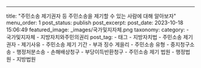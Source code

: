 ---
title: "주민소송 제기권자 등 주민소송을 제기할 수 있는 사람에 대해 알아보자"
menu_order: 1
post_status: publish
post_excerpt: 
post_date: 2023-10-18 15:06:49
featured_image: _images/국가및지자체.png
taxonomy:
    category:
        - 국가및지자체
        - 지방자치와주민의권리
    post_tag:
        - 태그
        -  지방자치법
        -  주민소송 제기권자
        -  제기사유
        -  주민소송 제기 기간
        -  부과 징수 게을리
        -  주민소송 유형
        -  중지청구소송
        -  행정처분소송
        -  손해배상청구
        -  부당이득반환청구
        -  주민소송 제기 법원
        -  행정법원
        -  지방법원
